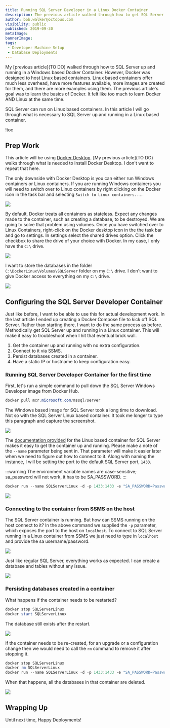 ```yaml
---
title: Running SQL Server Developer in a Linux Docker Container
description: The previous article walked through how to get SQL Server Developer up and running in Windows based Docker container.  How hard will it be to switch over to Linux?
author: bob.walker@octopus.com
visibility: public
published: 2019-09-30
metaImage: 
bannerImage: 
tags:
 - Developer Machine Setup
 - Database Deployments
---
```


My [previous article](TO DO) walked through how to SQL Server up and running in a Windows based Docker Container.  However, Docker was designed to host Linux based containers.  Linux based containers offer much less overhead, have more features available, more images are created for them, and there are more examples using them.  The previous article's goal was to learn the basics of Docker.  It felt like too much to learn Docker AND Linux at the same time.  

SQL Server can run on Linux based containers.  In this article I will go through what is necessary to SQL Server up and running in a Linux based container.

!toc

## Prep Work

This article will be using [Docker Desktop](https://hub.docker.com/editions/community/docker-ce-desktop-windows).  [My previous article](TO DO) walks through what is needed to install Docker Desktop.  I don't want to repeat that here.

The only downside with Docker Desktop is you can either run Windows containers or Linux containers.  If you are running Windows containers you will need to switch over to Linux containers by right clicking on the Docker icon in the task bar and selecting `Switch to Linux containers...`.

![](docker-desktop-switch-to-linux-containers.png)

By default, Docker treats all containers as stateless.  Expect any changes made to the container, such as creating a database, to be destroyed.  We are going to solve that problem using volumes.  Once you have switched over to Linux Containers, right-click on the Docker desktop icon in the the task bar and go to settings.  In settings select the shared drives option.  Click the checkbox to share the drive of your choice with Docker.  In my case, I only have the `C:\` drive.

![](docker-share-c-drive.png)

I want to store the databases in the folder `C:\DockerLinux\Volumes\SQLServer` folder on my `C:\` drive.  I don't want to give Docker access to everything on my `C:\` drive.

![](folder-for-database-files.png)

## Configuring the SQL Server Developer Container
Just like before, I want to be able to use this for actual development work.  In the last article I ended up creating a Docker Compose file to kick off SQL Server.  Rather than starting there, I want to do the same process as before. Methodically get SQL Server up and running in a Linux container.  This will make it easy to troubleshoot when I hit that eventual brick wall.  

1. Get the container up and running with no extra configuration.
2. Connect to it via SSMS.
3. Persist databases created in a container.
4. Have a static IP or hostname to keep configuration easy.

### Running SQL Server Developer Container for the first time
First, let's run a simple command to pull down the SQL Server Windows Developer image from Docker Hub.

```PowerShell
docker pull mcr.microsoft.com/mssql/server
```

The Windows based image for SQL Server took a long time to download.  Not so with the SQL Server Linux based container.  It took me longer to type this paragraph and capture the screenshot.

![](download-sql-server-docker-image.png)

The [documentation provided](https://hub.docker.com/_/microsoft-mssql-server) for the Linux based container for SQL Server makes it easy to get the container up and running.  Please make a note of the `--name` parameter being sent in.  That parameter will make it easier later when we need to figure out how to connect to it.  Along with naming the instance, I will be setting the port to the default SQL Server port, `1433`.  

:::warning
The environment variable names are case-sensitive; sa_password will not work, it has to be SA_PASSWORD.
:::

```PowerShell
docker run --name SQLServerLinux -d -p 1433:1433 -e "SA_PASSWORD=Password_01" -e "ACCEPT_EULA=Y" mcr.microsoft.com/mssql/server
```

![](docker-run-linux-image.png)

### Connecting to the container from SSMS on the host

The SQL Server container is running.  But how can SSMS running on the host connect to it?  In the above command we supplied the `-p` parameter, which exposes the port to the host on `localhost`.  To connect to SQL Server running in a Linux container from SSMS we just need to type in `localhost` and provide the sa username/password.

![](ssms-successful-connection-to-sql-linux.png)

Just like regular SQL Server, everything works as expected.  I can create a database and tables without any issue.

![](create-table-inside-instance.png)

### Persisting databases created in a container

What happens if the container needs to be restarted?

```PowerShell
docker stop SQLServerLinux
docker start SQLServerLinux
```

The database still exists after the restart.  

![](test-database-after-restart-only.png)

If the container needs to be re-created, for an upgrade or a configuration change then we would need to call the `rm` command to remove it after stopping it.  

```PowerShell
docker stop SQLServerLinux
docker rm SQLServerLinux
docker run --name SQLServerLinux -d -p 1433:1433 -e "SA_PASSWORD=Password_01" -e "ACCEPT_EULA=Y" mcr.microsoft.com/mssql/server
```

When that happens, all the databases in that container are deleted.

![](docker-recreate-image-no-databases.png)



## Wrapping Up



Until next time, Happy Deployments!